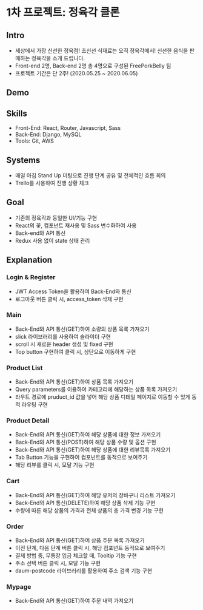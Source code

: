 # 1차 프로젝트: 정육각 클론

## Intro
* 세상에서 가장 신선한 정육점! 초신선 식재료는 오직 정육각에서! 신선한 음식을 판매하는 정육각을 소개 드립니다.
* Front-end 2명, Back-end 2명 총 4명으로 구성된 FreePorkBelly 팀
* 프로젝트 기간은 단 2주! (2020.05.25 ~ 2020.06.05)

## Demo

## Skills
* Front-End: React, Router, Javascript, Sass
* Back-End: Django, MySQL
* Tools: Git, AWS

## Systems
* 매일 아침 Stand Up 미팅으로 진행 단계 공유 및 전체적인 흐름 회의
* Trello를 사용하여 진행 상황 체크

## Goal
* 기존의 정육각과 동일한 UI/기능 구현
* React의 꽃, 컴포넌트 재사용 및 Sass 변수화하여 사용
* Back-end와 API 통신
* Redux 사용 없이 state 상태 관리

## Explanation

### Login & Register
* JWT Access Token을 활용하여 Back-End와 통신
* 로그아웃 버튼 클릭 시, access_token 삭제 구현

### Main
* Back-End와 API 통신(GET)하여 소량의 상품 목록 가져오기
* slick 라이브러리를 사용하여 슬라이더 구현
* scroll 시 새로운 header 생성 및 fixed 구현
* Top button 구현하여 클릭 시, 상단으로 이동하게 구현

### Product List
* Back-End와 API 통신(GET)하여 상품 목록 가져오기
* Query parameters를 이용하여 카테고리에 해당하는 상품 목록 가져오기
* 라우트 경로에 pruduct_id 값을 넣어 해당 상품 디테일 페이지로 이동할 수 있게 동적 라우팅 구현

### Product Detail
* Back-End와 API 통신(GET)하여 해당 상품에 대한 정보 가져오기
* Back-End와 API 통신(POST)하여 해당 상품 수량 및 옵션 구현
* Back-End와 API 통신(GET)하여 해당 상품에 대한 리뷰목록 가져오기
* Tab Button 기능을 구현하여 컴포넌트를 동적으로 보여주기
* 해당 리뷰를 클릭 시, 모달 기능 구현

### Cart
* Back-End와 API 통신(GET)하여 해당 유저의 장바구니 리스트 가져오기
* Back-End와 API 통신(DELETE)하여 해당 상품 삭제 기능 구현
* 수량에 따른 해당 상품의 가격과 전체 상품의 총 가격 변경 기능 구현

### Order
* Back-End와 API 통신(GET)하여 상품 주문 목록 가져오기
* 이전 단계, 다음 단계 버튼 클릭 시, 해당 컴포넌트 동적으로 보여주기
* 결제 방법 중, 무통장 입금 체크할 때, Tooltip 기능 구현
* 주소 선택 버튼 클릭 시, 모달 기능 구현
* daum-postcode 라이브러리를 활용하여 주소 검색 기능 구현

### Mypage
* Back-End와 API 통신(GET)하여 주문 내역 가져오기

